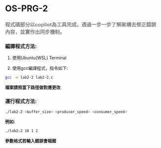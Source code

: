 # OS-PRG-2
<h3 style="color:gray;">程式碼部分以copilot為工具完成，透過一步一步了解架構去修正錯誤內容，並實作出同步機制。</h3>

### 編譯程式方法:

1. 使用Ubuntu(WSL) Terminal

2. 使用gcc編譯程式，指令如下:

```sh
gcc -o lab2-2 lab2-2.c
```

**檔案請照當下路徑做對應更改**

### 運行程式方法:

```sh
./lab2-2 <buffer_size> <producer_speed> <consumer_speed>
```

**例如:**

```sh
./lab2-2 10 1 2
```

**參數格式若輸入錯誤會報錯**
